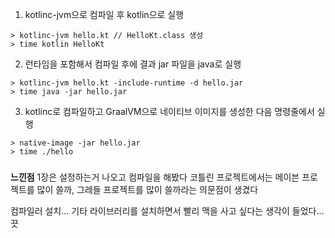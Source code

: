 1. kotlinc-jvm으로 컴파일 후 kotlin으로 실행
```shell
> kotlinc-jvm hello.kt // HelloKt.class 생성
> time kotlin HelloKt
```

2. 런타임을 포함해서 컴파일 후에 결과 jar 파일을 java로 실행
```shell
> kotlinc-jvm hello.kt -include-runtime -d hello.jar
> time java -jar hello.jar
```

3. kotlinc로 컴파일하고 GraalVM으로 네이티브 이미지를 생성한 다음 명령줄에서 실행
```shell
> native-image -jar hello.jar
> time ./hello
```

###

**느낀점**
1장은 설정하는거 나오고 컴파일을 해봤다
코틀린 프로젝트에서는 메이븐 프로젝트를 많이 쓸까, 그레들 프로젝트를 많이 쓸까라는 의문점이 생겼다

컴파일러 설치... 기타 라이브러리를 설치하면서 빨리 맥을 사고 싶다는 생각이 들었다...
끗
